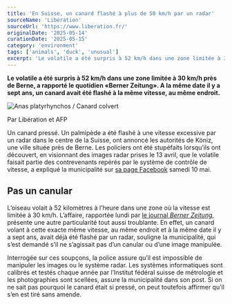 ```yaml
---
title: 'En Suisse, un canard flashé à plus de 50 km/h par un radar'
sourceName: 'Libération'
sourceUrl: 'https://www.liberation.fr/'
originalDate: '2025-05-14'
curationDate: '2025-05-15'
category: 'environment'
tags: ['animals', 'duck', 'unusual']
excerpt: 'Le volatile a été surpris à 52 km/h dans une zone limitée à 30 km/h près de Berne, a rapporté le quotidien «Berner Zeitung». A la même date il y a sept ans, un canard avait été flashé à la même vitesse, au même endroit.'
---
```


**Le volatile a été surpris à 52 km/h dans une zone limitée à 30 km/h près de Berne, a rapporté le quotidien «Berner Zeitung». A la même date il y a sept ans, un canard avait été flashé à la même vitesse, au même endroit.**

![Anas platyrhynchos / Canard colvert](./canard-colvert.jpg "Anas platyrhynchos / Canard colvert (Mallard Novack/Bridgeman Images. AFP)
")

Par Libération et AFP

Un canard pressé. Un palmipède a été flashé à une vitesse excessive par un radar dans le centre de la Suisse, ont annoncé les autorités de Köniz, une ville située près de Berne. Les policiers ont été stupéfaits lorsqu’ils ont découvert, en visionnant des images radar prises le 13 avril, que le volatile faisait partie des contrevenants repérés par le système de contrôle de vitesse, a expliqué la municipalité sur [sa page Facebook](https://www.facebook.com/photo?fbid=1113273630827695&set=a.294412129380520) samedi 10 mai.

## Pas un canular

L’oiseau volait à 52 kilomètres à l’heure dans une zone où la vitesse est limitée à 30 km/h. L’affaire, rapportée lundi par [le journal _Berner Zeitung_](https://www.bernerzeitung.ch/koeniz-ente-in-30er-zone-geblitzt-273243928774), présente une autre particularité tout aussi troublante. En effet, un canard volant à cette exacte même vitesse, au même endroit et à la même date il y a sept ans, avait déjà été flashé par un radar, souligne la municipalité, qui s’est demandé s’il ne s’agissait pas d’un canular ou d’une image manipulée.

Interrogée sur ces soupçons, la police assure qu’il est impossible de manipuler les images ou le système radar. Les systèmes informatiques sont calibrés et testés chaque année par l’Institut fédéral suisse de métrologie et les photographies sont scellées, assure la municipalité dans son post. Si on ne sait pas pourquoi le canard était si pressé, on peut toutefois affirmer qu’il s’en est tiré sans amende.
